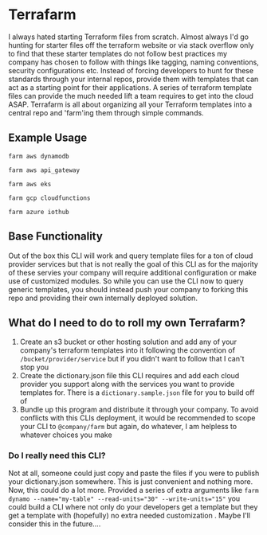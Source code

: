 # Terrafarm
 
I always hated starting Terraform files from scratch. Almost always I'd go hunting for starter files off the terraform website or via stack overflow only to find that these starter templates do not follow best practices my company has chosen to follow with things like tagging, naming conventions, security configurations etc. Instead of forcing developers to hunt for these standards through your internal repos, provide them with templates that can act as a starting point for their applications. A series of terraform template files can provide the much needed lift a team requires to get into the cloud ASAP. Terrafarm is all about organizing all your Terraform templates into a central repo and 'farm'ing them through simple commands.
 
## Example Usage
```shell
farm aws dynamodb
 
farm aws api_gateway
 
farm aws eks

farm gcp cloudfunctions

farm azure iothub
```

## Base Functionality

Out of the box this CLI will work and query template files for a ton of cloud provider services but that is not really the goal of this CLI as for the majority of these servies your company will require additional configuration or make use of customized modules. So while you can use the CLI now to query generic templates, you should instead push your company to forking this repo and providing their own internally deployed solution. 
 
## What do I need to do to roll my own Terrafarm?
1. Create an s3 bucket or other hosting solution and add any of your company's terraform templates into it following the convention of `/bucket/provider/service` but if you didn't want to follow that I can't stop you
2. Create the dictionary.json file this CLI requires and add each cloud provider you support along with the services you want to provide templates for. There is a `dictionary.sample.json` file for you to build off of
3. Bundle up this program and distribute it through your company. To avoid conflicts with this CLIs deployment, it would be recommended to scope your CLI to `@company/farm` but again, do whatever, I am helpless to whatever choices you make
 
### Do I really need this CLI?
 
Not at all, someone could just copy and paste the files if you were to publish your dictionary.json somewhere. This is just convenient and nothing more. Now, this could do a lot more. Provided a series of extra arguments like `farm dynamo --name="my-table" --read-units="30" --write-units="15"` you could build a CLI where not only do your developers get a template but they get a template with (hopefully) no extra needed customization . Maybe I'll consider this in the future....